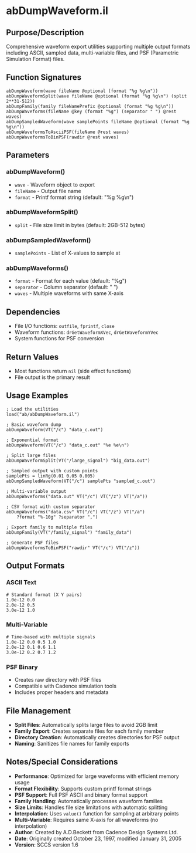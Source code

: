 # abDumpWaveform.il

## Purpose/Description
Comprehensive waveform export utilities supporting multiple output formats including ASCII, sampled data, multi-variable files, and PSF (Parametric Simulation Format) files.

## Function Signatures
```skill
abDumpWaveform(wave fileName @optional (format "%g %g\n"))
abDumpWaveformSplit(wave fileName @optional (format "%g %g\n") (split 2**31-512))
abDumpFamily(family fileNamePrefix @optional (format "%g %g\n"))
abDumpWaveforms(fileName @key (format "%g") (separator " ") @rest waves)
abDumpSampledWaveform(wave samplePoints fileName @optional (format "%g %g\n"))
abDumpWaveformsToAsciiPSF(fileName @rest waves)
abDumpWaveformsToBinPSF(rawdir @rest waves)
```

## Parameters

### abDumpWaveform()
- `wave` - Waveform object to export
- `fileName` - Output file name
- `format` - Printf format string (default: "%g %g\n")

### abDumpWaveformSplit()
- `split` - File size limit in bytes (default: 2GB-512 bytes)

### abDumpSampledWaveform()
- `samplePoints` - List of X-values to sample at

### abDumpWaveforms()
- `format` - Format for each value (default: "%g")
- `separator` - Column separator (default: " ")
- `waves` - Multiple waveforms with same X-axis

## Dependencies
- File I/O functions: `outfile`, `fprintf`, `close`
- Waveform functions: `drGetWaveformXVec`, `drGetWaveformYVec`
- System functions for PSF conversion

## Return Values
- Most functions return `nil` (side effect functions)
- File output is the primary result

## Usage Examples
```skill
; Load the utilities
load("ab/abDumpWaveform.il")

; Basic waveform dump
abDumpWaveform(VT("/c") "data_c.out")

; Exponential format
abDumpWaveform(VT("/c") "data_c.out" "%e %e\n")

; Split large files
abDumpWaveformSplit(VT("/large_signal") "big_data.out")

; Sampled output with custom points
samplePts = linRg(0.01 0.05 0.005)
abDumpSampledWaveform(VT("/c") samplePts "sampled_c.out")

; Multi-variable output
abDumpWaveforms("data.out" VT("/c") VT("/z") VT("/a"))

; CSV format with custom separator
abDumpWaveforms("data.csv" VT("/c") VT("/z") VT("/a") 
    ?format "%-10g" ?separator ",")

; Export family to multiple files
abDumpFamily(VT("/family_signal") "family_data")

; Generate PSF files
abDumpWaveformsToBinPSF("rawdir" VT("/c") VT("/z"))
```

## Output Formats

### ASCII Text
```
# Standard format (X Y pairs)
1.0e-12 0.0
2.0e-12 0.5
3.0e-12 1.0
```

### Multi-Variable
```
# Time-based with multiple signals
1.0e-12 0.0 0.5 1.0
2.0e-12 0.1 0.6 1.1
3.0e-12 0.2 0.7 1.2
```

### PSF Binary
- Creates raw directory with PSF files
- Compatible with Cadence simulation tools
- Includes proper headers and metadata

## File Management
- **Split Files**: Automatically splits large files to avoid 2GB limit
- **Family Export**: Creates separate files for each family member
- **Directory Creation**: Automatically creates directories for PSF output
- **Naming**: Sanitizes file names for family exports

## Notes/Special Considerations
- **Performance**: Optimized for large waveforms with efficient memory usage
- **Format Flexibility**: Supports custom printf format strings
- **PSF Support**: Full PSF ASCII and binary format support
- **Family Handling**: Automatically processes waveform families
- **Size Limits**: Handles file size limitations with automatic splitting
- **Interpolation**: Uses `value()` function for sampling at arbitrary points
- **Multi-Variable**: Requires same X-axis for all waveforms (no interpolation)
- **Author**: Created by A.D.Beckett from Cadence Design Systems Ltd.
- **Date**: Originally created October 23, 1997, modified January 31, 2005
- **Version**: SCCS version 1.6